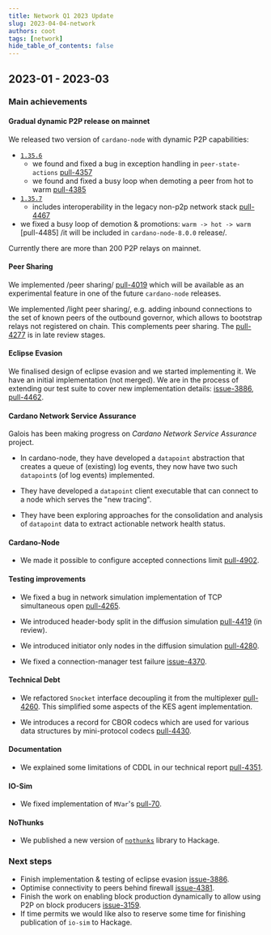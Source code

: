```yaml
---
title: Network Q1 2023 Update
slug: 2023-04-04-network
authors: coot
tags: [network]
hide_table_of_contents: false
---
```


## 2023-01 - 2023-03

### Main achievements

#### Gradual dynamic P2P release on mainnet

We released two version of `cardano-node` with dynamic P2P capabilities:

* [`1.35.6`][cardano-node-1.35.6]
  - we found and fixed a bug in exception handling in `peer-state-actions`
    [pull-4357]
  - we found and fixed a busy loop when demoting a peer from hot to warm [pull-4385] 
* [`1.35.7`][cardano-node-1.35.7]
  - includes interoperability in the legacy non-p2p network stack [pull-4467]
* we fixed a busy loop of demotion & promotions: `warm -> hot -> warm`
  [pull-4485] /it will be included in `cardano-node-8.0.0` release/.

Currently there are more than 200 P2P relays on mainnet.

#### Peer Sharing

We implemented /peer sharing/ [pull-4019] which will be available as an
experimental feature in one of the future `cardano-node` releases.

We implemented /light peer sharing/, e.g. adding inbound connections to the set
of known peers of the outbound governor, which allows to bootstrap relays not
registered on chain.  This complements peer sharing.  The [pull-4277] is in
late review stages.

#### Eclipse Evasion

We finalised design of eclipse evasion and we started implementing it.  We
have an initial implementation (not merged). We are in the process of extending
our test suite to cover new implementation details: [issue-3886], [pull-4462].

#### Cardano Network Service Assurance

Galois has been making progress on _Cardano Network Service Assurance_ project.

* In cardano-node, they have developed a `datapoint` abstraction that creates
  a queue of (existing) log events, they now have two such `datapoint`s (of log
  events) implemented.

* They have developed a `datapoint` client executable that can connect to a node
  which serves the "new tracing".

* They have been exploring approaches for the consolidation and analysis of
  `datapoint` data to extract actionable network health status.

#### Cardano-Node

* We made it possible to configure accepted connections limit [pull-4902].

#### Testing improvements

* We fixed a bug in network simulation implementation of TCP simultaneous open [pull-4265].

* We introduced header-body split in the diffusion simulation [pull-4419] (in review).

* We introduced initiator only nodes in the diffusion simulation [pull-4280].

* We fixed a connection-manager test failure [issue-4370].

#### Technical Debt

* We refactored `Snocket` interface decoupling it from the multiplexer
  [pull-4260]. This simplified some aspects of the KES agent implementation.

* We introduces a record for CBOR codecs which are used for various data
  structures by mini-protocol codecs [pull-4430].

#### Documentation

* We explained some limitations of CDDL in our technical report [pull-4351].

#### IO-Sim

* We fixed implementation of `MVar`'s [pull-70].

#### NoThunks

* We published a new version of [`nothunks`] library to Hackage.

### Next steps

* Finish implementation & testing of eclipse evasion [issue-3886].
* Optimise connectivity to peers behind firewall [issue-4381].
* Finish the work on enabling block production dynamically to allow using P2P
  on block producers [issue-3159].
* If time permits we would like also to reserve some time for finishing
  publication of `io-sim` to Hackage.


[cardano-node-1.35.6]: https://github.com/input-output-hk/cardano-node/releases/tag/1.35.6
[cardano-node-1.35.7]: https://github.com/input-output-hk/cardano-node/releases/tag/1.35.7

[pull-4019]: https://github.com/input-output-hk/ouroboros-network/pull/4019
[pull-4277]: https://github.com/input-output-hk/ouroboros-network/pull/4277
[pull-4260]: https://github.com/input-output-hk/ouroboros-network/pull/4260
[pull-4265]: https://github.com/input-output-hk/ouroboros-network/pull/4265
[pull-4280]: https://github.com/input-output-hk/ouroboros-network/pull/4280
[pull-4351]: https://github.com/input-output-hk/ouroboros-network/pull/4351
[pull-4357]: https://github.com/input-output-hk/ouroboros-network/pull/4357
[pull-4385]: https://github.com/input-output-hk/ouroboros-network/pull/4385
[pull-4430]: https://github.com/input-output-hk/outoboros-network/pull/4430
[pull-4460]: https://github.com/input-output-hk/outoboros-network/pull/4460
[pull-4462]: https://github.com/input-output-hk/outoboros-network/pull/4462
[pull-4465]: https://github.com/input-output-hk/outoboros-network/pull/4465
[pull-4467]: https://github.com/input-output-hk/outoboros-network/pull/4467
[pull-4419]: https://github.com/input-output-hk/outoboros-network/pull/4419

[pull-4902]: https://github.com/input-output-hk/cardano-node/pull/4902

[issue-3159]: https://github.com/input-output-hk/ouroboros-network/issues/3159
[issue-3886]: https://github.com/input-output-hk/ouroboros-network/issues/3886
[issue-4370]: https://github.com/input-output-hk/ouroboros-network/issues/4370
[issue-4381]: https://github.com/input-output-hk/ouroboros-network/issues/4381

[pull-70]: https://github.com/input-output-hk/io-sim/pull/70

[`nothunks`]: https://hackage.haskell.org/package/nothunks
